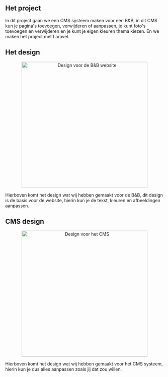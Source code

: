 ## Het project

In dit project gaan we een CMS systeem maken voor een B&B, in dit CMS kun je pagina's toevoegen, verwijderen of aanpassen, je kunt foto's toevoegen en verwijderen en je kunt je eigen kleuren thema kiezen.
En we maken het project met Laravel.

## Het design

<p align="center"><img scr="Readme/Design-B-B.png" width="400" alt="Design voor de B&B website"></p>

Hierboven komt het design wat wij hebben gemaakt voor de B&B, dit design is de basis voor de website, hierin kun je de tekst, kleuren en afbeeldingen aanpassen.

## CMS design

<p align="center"><img scr="./Readme/Design-CMS.png" width="400" alt="Design voor het CMS"></p>

Hierboven komt het design wat wij hebben gemaakt voor het CMS systeem, hierin kun je dus alles aanpassen zoals jij dat zou willen.
